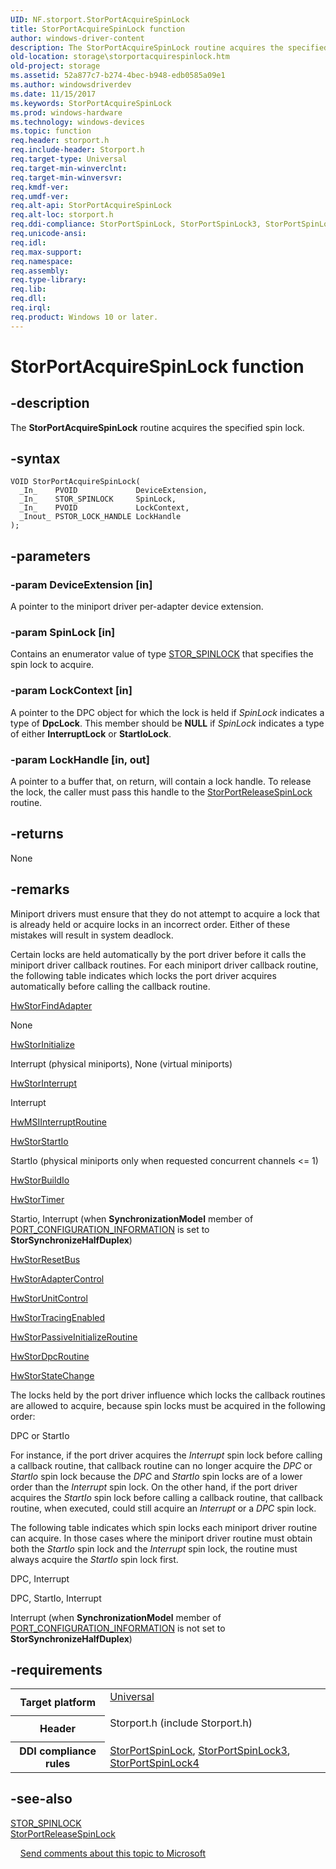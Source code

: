 ```yaml
---
UID: NF.storport.StorPortAcquireSpinLock
title: StorPortAcquireSpinLock function
author: windows-driver-content
description: The StorPortAcquireSpinLock routine acquires the specified spin lock.
old-location: storage\storportacquirespinlock.htm
old-project: storage
ms.assetid: 52a877c7-b274-4bec-b948-edb0585a09e1
ms.author: windowsdriverdev
ms.date: 11/15/2017
ms.keywords: StorPortAcquireSpinLock
ms.prod: windows-hardware
ms.technology: windows-devices
ms.topic: function
req.header: storport.h
req.include-header: Storport.h
req.target-type: Universal
req.target-min-winverclnt: 
req.target-min-winversvr: 
req.kmdf-ver: 
req.umdf-ver: 
req.alt-api: StorPortAcquireSpinLock
req.alt-loc: storport.h
req.ddi-compliance: StorPortSpinLock, StorPortSpinLock3, StorPortSpinLock4
req.unicode-ansi: 
req.idl: 
req.max-support: 
req.namespace: 
req.assembly: 
req.type-library: 
req.lib: 
req.dll: 
req.irql: 
req.product: Windows 10 or later.
---
```


# StorPortAcquireSpinLock function



## -description
The <b>StorPortAcquireSpinLock</b> routine acquires the specified spin lock. 


## -syntax

````
VOID StorPortAcquireSpinLock(
  _In_    PVOID             DeviceExtension,
  _In_    STOR_SPINLOCK     SpinLock,
  _In_    PVOID             LockContext,
  _Inout_ PSTOR_LOCK_HANDLE LockHandle
);
````


## -parameters

### -param DeviceExtension [in]

A pointer to the miniport driver per-adapter device extension. 

### -param SpinLock [in]

Contains an enumerator value of type <a href="storage.stor_spinlock">STOR_SPINLOCK</a> that specifies the spin lock to acquire. 

### -param LockContext [in]

A pointer to the DPC object for which the lock is held if <i>SpinLock</i> indicates a type of <b>DpcLock</b>. This member should be <b>NULL</b> if <i>SpinLock </i>indicates a type of either <b>InterruptLock</b> or <b>StartIoLock</b>. 

### -param LockHandle [in, out]

A pointer to a buffer that, on return, will contain a lock handle. To release the lock, the caller must pass this handle to the <a href="storage.storportreleasespinlock">StorPortReleaseSpinLock</a> routine. 

## -returns
None

## -remarks
Miniport drivers must ensure that they do not attempt to acquire a lock that is already held or acquire locks in an incorrect order. Either of these mistakes will result in system deadlock.

Certain locks are held automatically by the port driver before it calls the miniport driver callback routines. For each miniport driver callback routine, the following table indicates which locks the port driver acquires automatically before calling the callback routine.


<a href="storage.hwstorfindadapter">HwStorFindAdapter</a>


None


<a href="storage.hwstorinitialize">HwStorInitialize</a>


Interrupt (physical miniports), None (virtual miniports)


<a href="storage.hwstorinterrupt">HwStorInterrupt</a>


Interrupt


<a href="storage.hwmsinterruptroutine">HwMSIInterruptRoutine</a>



<a href="storage.hwstorstartio">
        HwStorStartIo</a>


StartIo (physical miniports only when requested concurrent channels &lt;= 1)


<a href="storage.hwstorbuildio">HwStorBuildIo</a>



<a href="storage.hwstortimer">HwStorTimer</a>


 Startio, Interrupt (when <b>SynchronizationModel</b> member of <a href="storage.port_configuration_information__storport_">PORT_CONFIGURATION_INFORMATION</a> is set to <b>StorSynchronizeHalfDuplex</b>)


<a href="storage.hwstorresetbus">HwStorResetBus</a>



<a href="storage.hwstoradaptercontrol">HwStorAdapterControl</a>



<a href="storage.hwstorunitcontrol">HwStorUnitControl</a>



<a href="storage.hwstortracingenabled">HwStorTracingEnabled</a>



<a href="storage.hwstorpassiveinitializeroutine">HwStorPassiveInitializeRoutine</a>



<a href="storage.hwstordpcroutine">HwStorDpcRoutine</a>



<a href="storage.hwstordpcroutine">HwStorStateChange</a>


The locks held by the port driver influence which locks the callback routines are allowed to acquire, because spin locks must be acquired in the following order:

DPC or StartIo

For instance, if the port driver acquires the <i>Interrupt</i> spin lock before calling a callback routine, that callback routine can no longer acquire the <i>DPC</i> or <i>StartIo</i> spin lock because the <i>DPC</i> and <i>StartIo</i> spin locks are of a lower order than the <i>Interrupt</i> spin lock. On the other hand, if the port driver acquires the <i>StartIo</i> spin lock before calling a callback routine, that callback routine, when executed, could still acquire an  <i>Interrupt</i> or a <i>DPC</i> spin lock.

The following table indicates which spin locks each miniport driver routine can acquire. In those cases where the miniport driver routine must obtain both the <i>StartIo</i> spin lock and the <i>Interrupt</i> spin lock, the routine must always acquire the <i>StartIo</i> spin lock first.

DPC, Interrupt

DPC, StartIo, Interrupt

 Interrupt (when <b>SynchronizationModel</b> member of <a href="storage.port_configuration_information__storport_">PORT_CONFIGURATION_INFORMATION</a> is not set to <b>StorSynchronizeHalfDuplex</b>)

## -requirements
<table>
<tr>
<th width="30%">
Target platform
</th>
<td width="70%">
<dl>
<dt><a href="http://go.microsoft.com/fwlink/p/?linkid=531356" target="_blank">Universal</a></dt>
</dl>
</td>
</tr>
<tr>
<th width="30%">
Header
</th>
<td width="70%">
<dl>
<dt>Storport.h (include Storport.h)</dt>
</dl>
</td>
</tr>
<tr>
<th width="30%">
DDI compliance rules
</th>
<td width="70%">
<a href="devtest.storport_storportspinlock">StorPortSpinLock</a>, <a href="devtest.storport_storportspinlock3">StorPortSpinLock3</a>, <a href="devtest.storport_storportspinlock4">StorPortSpinLock4</a>
</td>
</tr>
</table>

## -see-also
<dl>
<dt>
<a href="storage.stor_spinlock">STOR_SPINLOCK</a>
</dt>
<dt>
<a href="storage.storportreleasespinlock">StorPortReleaseSpinLock</a>
</dt>
</dl>
 
 
<a href="mailto:wsddocfb@microsoft.com?subject=Documentation%20feedback [storage\storage]:%20StorPortAcquireSpinLock routine%20 RELEASE:%20(11/15/2017)&amp;body=%0A%0APRIVACY STATEMENT%0A%0AWe use your feedback to improve the documentation. We don't use your email address for any other purpose, and we'll remove your email address from our system after the issue that you're reporting is fixed. While we're working to fix this issue, we might send you an email message to ask for more info. Later, we might also send you an email message to let you know that we've addressed your feedback.%0A%0AFor more info about Microsoft's privacy policy, see http://privacy.microsoft.com/en-us/default.aspx." title="Send comments about this topic to Microsoft">Send comments about this topic to Microsoft</a>
